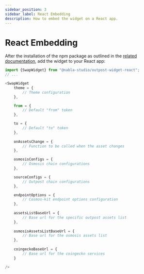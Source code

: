 ```yaml
---
sidebar_position: 3
sidebar_label: React Embedding
description: How to embed the widget on a React app.
---
```


# React Embedding

After the installation of the npm package as outlined in the 
[related documentation](./installation), add the widget to your React app:

<!-- TODO: add official name of the npm package -->

```js
import {SwapWidget} from "@nabla-studio/outpost-widget-react";
// ...

<SwapWidget 
    theme = {
        // Theme configuration
    },

    from = {
        // Default "from" token
    },

    to = {
        // Default "to" token
    },
    
    onAssetsChange = {
        // Function to be called when the asset changes
    },

    osmosisConfigs = {
        // Osmosis chain configurations
    },

    sourceConfigs = {
        // Outpost chain configurations
    },

    endpointOptions = {
        // Cosmos-kit endpoint options configuration
    },
    
    assetsListBaseUrl = {
        // Base url for the specific outpost assets list
    },
    
    osmosisAssetsListBaseUrl = {
        // Base url for the osmosis assets list
    },
    
    coingeckoBaseUrl = {
        // Base url for the coingecko services
    }

/>
```